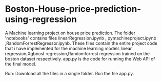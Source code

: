 # Boston-House-price-prediction-using-regression
A Machine learning project on house price prediction.
The folder 'notebooks' contains files linearRegression.ipynb , pymachineproject.ipynb ,RandomForrestRegressor.ipynb.
These files contain the entire project code that i have implemented for the machine learning models linear regression,Xgboost regression,Randomforrest regression trained on the boston dataset respectively.
app.py is the code for running the Web API of the final model.

Run:
Download all the files in a single folder. Run the file app.py.
